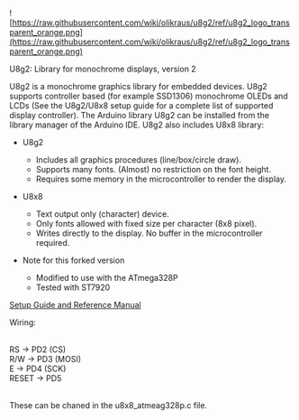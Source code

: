 ![https://raw.githubusercontent.com/wiki/olikraus/u8g2/ref/u8g2_logo_transparent_orange.png](https://raw.githubusercontent.com/wiki/olikraus/u8g2/ref/u8g2_logo_transparent_orange.png) 


U8g2: Library for monochrome displays, version 2

U8g2 is a monochrome graphics library for embedded devices. U8g2 supports controller based (for example SSD1306) monochrome OLEDs and LCDs (See the U8g2/U8x8 setup guide for a complete list of supported display controller). 
The Arduino library U8g2 can be installed from the library manager of the Arduino IDE. U8g2 also includes U8x8 library:
 * U8g2
   * Includes all graphics procedures (line/box/circle draw).
   * Supports many fonts. (Almost) no restriction on the font height.
   * Requires some memory in the microcontroller to render the display.
 * U8x8
   * Text output only (character) device.
   * Only fonts allowed with fixed size per character (8x8 pixel).
   * Writes directly to the display. No buffer in the microcontroller required.

 * Note for this forked version
    * Modified to use with the ATmega328P
    * Tested with ST7920
    
[Setup Guide and Reference Manual](https://github.com/olikraus/u8g2/wiki)

Wiring:<br /><br />

RS -> PD2 (CS)<br />
R/W -> PD3 (MOSI)<br />
E -> PD4 (SCK)<br />
RESET -> PD5<br /><br />

These can be chaned in the u8x8_atmeag328p.c file.